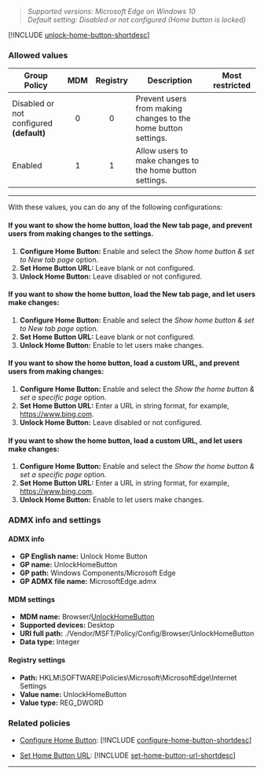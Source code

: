 <!-- ## Unlock Home Button -->
>*Supported versions: Microsoft Edge on Windows 10*<br>
>*Default setting: Disabled or not configured (Home button is locked)*

[!INCLUDE [unlock-home-button-shortdesc](../shortdesc/unlock-home-button-shortdesc.md)]

### Allowed values

|Group Policy  |MDM |Registry |Description |Most restricted |
|---|:---:|:---:|---|:---:|
|Disabled or not configured<br>**(default)** |0 |0 |Prevent users from making changes to the home button settings. | |
|Enabled |1 |1 |Allow users to make changes to the home button settings. | |
---

With these values, you can do any of the following configurations:

#### If you want to show the home button, load the New tab page, and prevent users from making changes to the settings.
1. **Configure Home Button:** Enable and select the _Show home button & set to New tab page_ option.
2. **Set Home Button URL:** Leave blank or not configured. 
3. **Unlock Home Button:** Leave disabled or not configured.

#### If you want to show the home button, load the New tab page, and let users make changes:
1. **Configure Home Button:** Enable and select the _Show home button & set to New tab page_ option.
2. **Set Home Button URL:** Leave blank or not configured. 
3. **Unlock Home Button:** Enable to let users make changes.

#### If you want to show the home button, load a custom URL, and prevent users from making changes:
1. **Configure Home Button:** Enable and select the _Show the home button & set a specific page_ option.
2. **Set Home Button URL:** Enter a URL in string format, for example, https://www.bing.com. 
3. **Unlock Home Button:** Leave disabled or not configured.

#### If you want to show the home button, load a custom URL, and let users make changes:
1. **Configure Home Button:** Enable and select the _Show the home button & set a specific page_ option.
2. **Set Home Button URL:** Enter a URL in string format, for example, https://www.bing.com. 
3. **Unlock Home Button:** Enable to let users make changes.


### ADMX info and settings
#### ADMX info
- **GP English name:** Unlock Home Button
- **GP name:** UnlockHomeButton
- **GP path:** Windows Components/Microsoft Edge
- **GP ADMX file name:** MicrosoftEdge.admx

#### MDM settings
- **MDM name:** Browser/[UnlockHomeButton]()
- **Supported devices:** Desktop
- **URI full path:** ./Vendor/MSFT/Policy/Config/Browser/UnlockHomeButton
- **Data type:** Integer

#### Registry settings
- **Path:** HKLM\SOFTWARE\Policies\Microsoft\MicrosoftEdge\Internet Settings
- **Value name:** UnlockHomeButton
- **Value type:** REG_DWORD

### Related policies

- [Configure Home Button](#configure-home-button-include): [!INCLUDE [configure-home-button-shortdesc](../shortdesc/configure-home-button-shortdesc.md)] 
 
- [Set Home Button URL](#set-home-button-url-include): [!INCLUDE [set-home-button-url-shortdesc](../shortdesc/set-home-button-url-shortdesc.md)]

<hr>